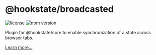 # @hookstate/broadcasted

[![license](https://img.shields.io/github/license/avkonst/hookstate)](https://img.shields.io/github/license/avkonst/hookstate) [![npm version](https://img.shields.io/npm/v/@hookstate/broadcasted.svg?maxAge=300&label=version&colorB=007ec6)](https://www.npmjs.com/package/@hookstate/broadcasted)

Plugin for @hookstate/core to enable synchronization of a state across browser tabs.

[Learn more...](https://hookstate.js.org/docs/extensions-broadcasted)

